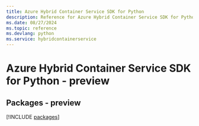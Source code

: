 ```yaml
---
title: Azure Hybrid Container Service SDK for Python
description: Reference for Azure Hybrid Container Service SDK for Python
ms.date: 08/27/2024
ms.topic: reference
ms.devlang: python
ms.service: hybridcontainerservice
---
```

# Azure Hybrid Container Service SDK for Python - preview
## Packages - preview
[!INCLUDE [packages](hybrid-container-service-index.md)]